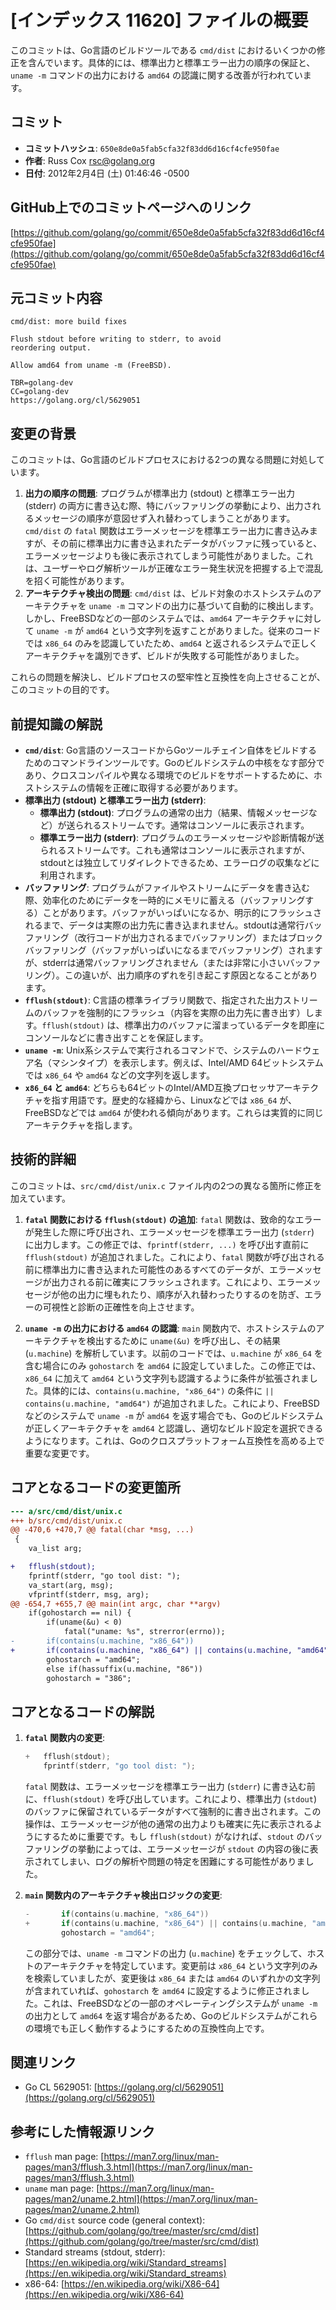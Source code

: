 # [インデックス 11620] ファイルの概要

このコミットは、Go言語のビルドツールである `cmd/dist` におけるいくつかの修正を含んでいます。具体的には、標準出力と標準エラー出力の順序の保証と、`uname -m` コマンドの出力における `amd64` の認識に関する改善が行われています。

## コミット

- **コミットハッシュ**: `650e8de0a5fab5cfa32f83dd6d16cf4cfe950fae`
- **作者**: Russ Cox <rsc@golang.org>
- **日付**: 2012年2月4日 (土) 01:46:46 -0500

## GitHub上でのコミットページへのリンク

[https://github.com/golang/go/commit/650e8de0a5fab5cfa32f83dd6d16cf4cfe950fae](https://github.com/golang/go/commit/650e8de0a5fab5cfa32f83dd6d16cf4cfe950fae)

## 元コミット内容

```
cmd/dist: more build fixes

Flush stdout before writing to stderr, to avoid
reordering output.

Allow amd64 from uname -m (FreeBSD).

TBR=golang-dev
CC=golang-dev
https://golang.org/cl/5629051
```

## 変更の背景

このコミットは、Go言語のビルドプロセスにおける2つの異なる問題に対処しています。

1.  **出力の順序の問題**: プログラムが標準出力 (stdout) と標準エラー出力 (stderr) の両方に書き込む際、特にバッファリングの挙動により、出力されるメッセージの順序が意図せず入れ替わってしまうことがあります。`cmd/dist` の `fatal` 関数はエラーメッセージを標準エラー出力に書き込みますが、その前に標準出力に書き込まれたデータがバッファに残っていると、エラーメッセージよりも後に表示されてしまう可能性がありました。これは、ユーザーやログ解析ツールが正確なエラー発生状況を把握する上で混乱を招く可能性があります。
2.  **アーキテクチャ検出の問題**: `cmd/dist` は、ビルド対象のホストシステムのアーキテクチャを `uname -m` コマンドの出力に基づいて自動的に検出します。しかし、FreeBSDなどの一部のシステムでは、`amd64` アーキテクチャに対して `uname -m` が `amd64` という文字列を返すことがありました。従来のコードでは `x86_64` のみを認識していたため、`amd64` と返されるシステムで正しくアーキテクチャを識別できず、ビルドが失敗する可能性がありました。

これらの問題を解決し、ビルドプロセスの堅牢性と互換性を向上させることが、このコミットの目的です。

## 前提知識の解説

*   **`cmd/dist`**: Go言語のソースコードからGoツールチェイン自体をビルドするためのコマンドラインツールです。Goのビルドシステムの中核をなす部分であり、クロスコンパイルや異なる環境でのビルドをサポートするために、ホストシステムの情報を正確に取得する必要があります。
*   **標準出力 (stdout) と標準エラー出力 (stderr)**:
    *   **標準出力 (stdout)**: プログラムの通常の出力（結果、情報メッセージなど）が送られるストリームです。通常はコンソールに表示されます。
    *   **標準エラー出力 (stderr)**: プログラムのエラーメッセージや診断情報が送られるストリームです。これも通常はコンソールに表示されますが、stdoutとは独立してリダイレクトできるため、エラーログの収集などに利用されます。
*   **バッファリング**: プログラムがファイルやストリームにデータを書き込む際、効率化のためにデータを一時的にメモリに蓄える（バッファリングする）ことがあります。バッファがいっぱいになるか、明示的にフラッシュされるまで、データは実際の出力先に書き込まれません。stdoutは通常行バッファリング（改行コードが出力されるまでバッファリング）またはブロックバッファリング（バッファがいっぱいになるまでバッファリング）されますが、stderrは通常バッファリングされません（または非常に小さいバッファリング）。この違いが、出力順序のずれを引き起こす原因となることがあります。
*   **`fflush(stdout)`**: C言語の標準ライブラリ関数で、指定された出力ストリームのバッファを強制的にフラッシュ（内容を実際の出力先に書き出す）します。`fflush(stdout)` は、標準出力のバッファに溜まっているデータを即座にコンソールなどに書き出すことを保証します。
*   **`uname -m`**: Unix系システムで実行されるコマンドで、システムのハードウェア名（マシンタイプ）を表示します。例えば、Intel/AMD 64ビットシステムでは `x86_64` や `amd64` などの文字列を返します。
*   **`x86_64` と `amd64`**: どちらも64ビットのIntel/AMD互換プロセッサアーキテクチャを指す用語です。歴史的な経緯から、Linuxなどでは `x86_64` が、FreeBSDなどでは `amd64` が使われる傾向があります。これらは実質的に同じアーキテクチャを指します。

## 技術的詳細

このコミットは、`src/cmd/dist/unix.c` ファイル内の2つの異なる箇所に修正を加えています。

1.  **`fatal` 関数における `fflush(stdout)` の追加**:
    `fatal` 関数は、致命的なエラーが発生した際に呼び出され、エラーメッセージを標準エラー出力 (`stderr`) に出力します。この修正では、`fprintf(stderr, ...)` を呼び出す直前に `fflush(stdout)` が追加されました。これにより、`fatal` 関数が呼び出される前に標準出力に書き込まれた可能性のあるすべてのデータが、エラーメッセージが出力される前に確実にフラッシュされます。これにより、エラーメッセージが他の出力に埋もれたり、順序が入れ替わったりするのを防ぎ、エラーの可視性と診断の正確性を向上させます。

2.  **`uname -m` の出力における `amd64` の認識**:
    `main` 関数内で、ホストシステムのアーキテクチャを検出するために `uname(&u)` を呼び出し、その結果 (`u.machine`) を解析しています。以前のコードでは、`u.machine` が `x86_64` を含む場合にのみ `gohostarch` を `amd64` に設定していました。この修正では、`x86_64` に加えて `amd64` という文字列も認識するように条件が拡張されました。具体的には、`contains(u.machine, "x86_64")` の条件に `|| contains(u.machine, "amd64")` が追加されました。これにより、FreeBSDなどのシステムで `uname -m` が `amd64` を返す場合でも、Goのビルドシステムが正しくアーキテクチャを `amd64` と認識し、適切なビルド設定を選択できるようになります。これは、Goのクロスプラットフォーム互換性を高める上で重要な変更です。

## コアとなるコードの変更箇所

```diff
--- a/src/cmd/dist/unix.c
+++ b/src/cmd/dist/unix.c
@@ -470,6 +470,7 @@ fatal(char *msg, ...)
 {
 	va_list arg;

+	fflush(stdout);
 	fprintf(stderr, "go tool dist: ");
 	va_start(arg, msg);
 	vfprintf(stderr, msg, arg);
@@ -654,7 +655,7 @@ main(int argc, char **argv)
 	if(gohostarch == nil) {
 		if(uname(&u) < 0)
 			fatal("uname: %s", strerror(errno));
-		if(contains(u.machine, "x86_64"))
+		if(contains(u.machine, "x86_64") || contains(u.machine, "amd64"))
 		gohostarch = "amd64";
 		else if(hassuffix(u.machine, "86"))
 		gohostarch = "386";
```

## コアとなるコードの解説

1.  **`fatal` 関数内の変更**:
    ```c
    +	fflush(stdout);
    	fprintf(stderr, "go tool dist: ");
    ```
    `fatal` 関数は、エラーメッセージを標準エラー出力 (`stderr`) に書き込む前に、`fflush(stdout)` を呼び出しています。これにより、標準出力 (`stdout`) のバッファに保留されているデータがすべて強制的に書き出されます。この操作は、エラーメッセージが他の通常の出力よりも確実に先に表示されるようにするために重要です。もし `fflush(stdout)` がなければ、`stdout` のバッファリングの挙動によっては、エラーメッセージが `stdout` の内容の後に表示されてしまい、ログの解析や問題の特定を困難にする可能性がありました。

2.  **`main` 関数内のアーキテクチャ検出ロジックの変更**:
    ```c
    -		if(contains(u.machine, "x86_64"))
    +		if(contains(u.machine, "x86_64") || contains(u.machine, "amd64"))
    		gohostarch = "amd64";
    ```
    この部分では、`uname -m` コマンドの出力 (`u.machine`) をチェックして、ホストのアーキテクチャを特定しています。変更前は `x86_64` という文字列のみを検索していましたが、変更後は `x86_64` または `amd64` のいずれかの文字列が含まれていれば、`gohostarch` を `amd64` に設定するように修正されました。これは、FreeBSDなどの一部のオペレーティングシステムが `uname -m` の出力として `amd64` を返す場合があるため、Goのビルドシステムがこれらの環境でも正しく動作するようにするための互換性向上です。

## 関連リンク

*   Go CL 5629051: [https://golang.org/cl/5629051](https://golang.org/cl/5629051)

## 参考にした情報源リンク

*   `fflush` man page: [https://man7.org/linux/man-pages/man3/fflush.3.html](https://man7.org/linux/man-pages/man3/fflush.3.html)
*   `uname` man page: [https://man7.org/linux/man-pages/man2/uname.2.html](https://man7.org/linux/man-pages/man2/uname.2.html)
*   Go `cmd/dist` source code (general context): [https://github.com/golang/go/tree/master/src/cmd/dist](https://github.com/golang/go/tree/master/src/cmd/dist)
*   Standard streams (stdout, stderr): [https://en.wikipedia.org/wiki/Standard_streams](https://en.wikipedia.org/wiki/Standard_streams)
*   x86-64: [https://en.wikipedia.org/wiki/X86-64](https://en.wikipedia.org/wiki/X86-64)

